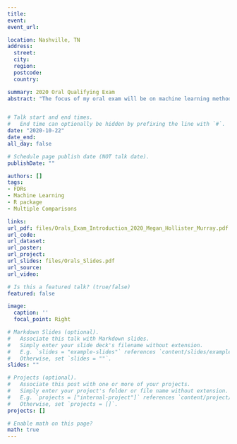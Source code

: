 ```yaml
---
title: 
event: 
event_url: 

location: Nashville, TN
address:
  street: 
  city: 
  region: 
  postcode: 
  country: 

summary: 2020 Oral Qualifying Exam 
abstract: "The focus of my oral exam will be on machine learning methods and false discovery rates. These two topics became of interest to me after reading a paper published in April 2018 Nature Methods Journal titled ?Statistics versus machine learning? by Bzdok, Altman, and Brzywinski (Bzdok et al., 2018). The authors advocated for machine learning techniques for large-scale inference, as opposed to traditional statistical methods, which generated a great deal of discussion in the statistics community. I decided to replicate and explore their methods to determine for myself if the comparisons were fair or not. I presented my findings from this project at ENAR 2019. During the coding and computation of these methods I discovered, the popular R function stats::p.adjust did not always return the desired values and did not correctly account for missing values. After researching the available options, I decided to create my own R package for false discovery rate (FDR) estimation. The package is now complete and Professor Jeffrey Blume and I have a corresponding paper that explains our methods and illustrates the package. The paper is in the process of being submitted to The R Journal. My orals will focus on the methodology used in the ENAR presentation and in the R package. Dr. Greevy has agreed that, in combination, these two documents can serve as my oral exam preparation. This document will provide a short introduction to these topics. "


# Talk start and end times.
#   End time can optionally be hidden by prefixing the line with `#`.
date: "2020-10-22"
date_end: 
all_day: false

# Schedule page publish date (NOT talk date).
publishDate: ""

authors: []
tags:
- FDRs
- Machine Learning
- R package
- Multiple Comparisons

links:
url_pdf: files/Orals_Exam_Introduction_2020_Megan_Hollister_Murray.pdf
url_code: 
url_dataset: 
url_poster: 
url_project: 
url_slides: files/Orals_Slides.pdf
url_source: 
url_video: 

# Is this a featured talk? (true/false)
featured: false

image:
  caption: ''
  focal_point: Right

# Markdown Slides (optional).
#   Associate this talk with Markdown slides.
#   Simply enter your slide deck's filename without extension.
#   E.g. `slides = "example-slides"` references `content/slides/example-slides.md`.
#   Otherwise, set `slides = ""`.
slides: ""

# Projects (optional).
#   Associate this post with one or more of your projects.
#   Simply enter your project's folder or file name without extension.
#   E.g. `projects = ["internal-project"]` references `content/project/deep-learning/index.md`.
#   Otherwise, set `projects = []`.
projects: []

# Enable math on this page?
math: true
---
```


